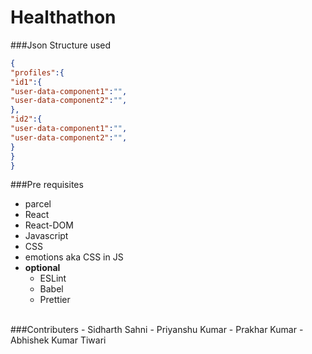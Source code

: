 # Healthathon
###Json Structure used
```json
{
"profiles":{
"id1":{
"user-data-component1":"",
"user-data-component2":"",
},
"id2":{
"user-data-component1":"",
"user-data-component2":"",
}
}
} 
```
###Pre requisites
- parcel
- React
- React-DOM
- Javascript 
- CSS
- emotions aka CSS in JS
- **optional** 
  - ESLint
  - Babel 
  - Prettier
<br/>
###Contributers
- Sidharth Sahni
- Priyanshu Kumar
- Prakhar Kumar
- Abhishek Kumar Tiwari
